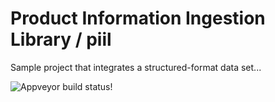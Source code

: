 # Product Information Ingestion Library / piil

Sample project that integrates a structured-format data set...


![Appveyor build status!](https://ci.appveyor.com/api/projects/status/github/plink-fm/piil)


